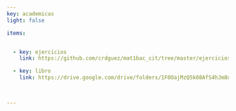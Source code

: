 ```yaml
---
key: academicas
light: false

items:


  - key: ejercicios
    link: https://github.com/crdguez/mat1bac_cit/tree/master/ejercicios/build

  - key: libro
    link: https://drive.google.com/drive/folders/1F0OajMzQ5k08AfS4hJm8nNE-rBjiTCc7?usp=sharing

 

---
```

